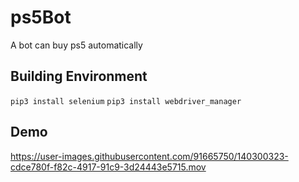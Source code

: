 # ps5Bot
A bot can buy ps5 automatically 

## Building Environment
```pip3 install selenium```
```pip3 install webdriver_manager```

## Demo
https://user-images.githubusercontent.com/91665750/140300323-cdce780f-f82c-4917-91c9-3d24443e5715.mov

